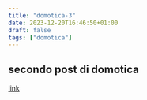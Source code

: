 ```yaml
---
title: "domotica-3"
date: 2023-12-20T16:46:50+01:00
draft: false
tags: ["domotica"]
---
```


## secondo post di domotica

[link](https://google.com/) 
